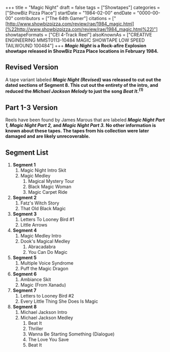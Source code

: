 +++
title = "Magic Night"
draft = false
tags = ["Showtapes"]
categories = ["ShowBiz Pizza Place"]
startDate = "1984-02-00"
endDate = "0000-00-00"
contributors = ["The 64th Gamer"]
citations = ["[http://www.showbizpizza.com/review/rae/1984_magic.html](%22http://www.showbizpizza.com/review/rae/1984_magic.html%22)"]
showtapeFormats = ["CEI 4-Track Reel"]
alsoKnownAs = ["CREATIVE ENGINEERING MMST0113-10484 MAGIC SHOWTAPE LOW SPEED TAILWOUND 100484"]
+++
***Magic Night* is a Rock-afire Explosion showtape released in ShowBiz Pizza Place locations in February 1984.**

## Revised Version

A tape variant labeled ***Magic Night (Revised)* was released to cut out the dated sections of Segment 8. This
cut out the entirety of the intro, and reduced the *Michael Jackson Melody* to just the song *Beat
It*.<sup>(1)</sup>**

## Part 1-3 Version

Reels have been found by James Marous that are labeled ***Magic Night Part 1, Magic Night Part 2,* and
***Magic Night Part 3.* No other information is known about these tapes. The tapes from his collection were
later damaged and are likely unrecoverable.****

## Segment List

1.  **Segment 1**
    1.  Magic Night Intro Skit
    2.  Magic Medley
        1.  Magical Mystery Tour
        2.  Black Magic Woman
        3.  Magic Carpet Ride
2.  **Segment 2**
    1.  Fatz's Witch Story
    2.  That Old Black Magic
3.  **Segment 3**
    1.  Letters To Looney Bird #1
    2.  Little Arrows
4.  **Segment 4**
    1.  Magic Medley Intro
    2.  Dook's Magical Medley
        1.  Abracadabra
        2.  You Can Do Magic
5.  **Segment 5**
    1.  Multiple Voice Syndrome
    2.  Puff the Magic Dragon
6.  **Segment 6**
    1.  Ambiance Skit
    2.  Magic (From Xanadu)
7.  **Segment 7**
    1.  Letters to Looney Bird #2
    2.  Every Little Thing She Does Is Magic
8.  **Segment 8**
    1.  Michael Jackson Intro
    2.  Michael Jackson Medley
        1.  Beat It
        2.  Thriller
        3.  Wanna Be Starting Something (Dialogue)
        4.  The Love You Save
        5.  Beat It
